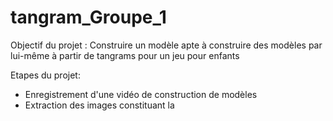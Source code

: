 # tangram_Groupe_1

Objectif du projet : Construire un modèle apte à construire des modèles par lui-même à partir de tangrams pour un jeu pour enfants

Etapes du projet: 
- Enregistrement d'une vidéo de construction de modèles 
- Extraction des images constituant la 
